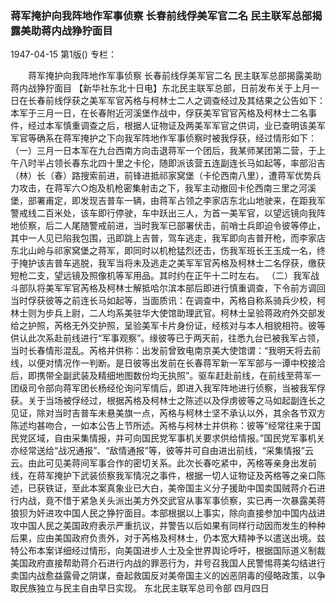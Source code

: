 ### 蒋军掩护向我阵地作军事侦察  长春前线俘美军官二名  民主联军总部揭露美助蒋内战狰狞面目

1947-04-15
第1版()
专栏：

　　蒋军掩护向我阵地作军事侦察
    长春前线俘美军官二名
    民主联军总部揭露美助蒋内战狰狞面目
    【新华社东北十日电】东北民主联军总部，日前发布关于上月一日在长春前线俘获之美军军官芮格与柯林士二人之调查经过及其结果之公告如下：
    本军于三月一日，在长春附近河溪堡作战中，俘获美军官官芮格及柯林士二名事件，经过本军慎重调查之后，根据人证物证及两美军军官之供词，业已查明该美军军官等确系在蒋军掩护之下向我军阵地作军事侦察时被我俘获，经过情形如下：
    （一）三月一日本军在九台西南方向击退蒋军一个团后，我某师某团第二营，于上午八时半占领长春东北四十里之卡伦，随即派该营五连副连长马如起等，率部沿吉（林）长（春）路搜索前进，前锋进抵祁家窝堡（卡伦西南八里），遭蒋军优势兵力攻击，在蒋军六○炮及机枪密集射击之下，我军主动撤回卡伦西南三里之河溪堡，部署甫定，即发现吉普车一辆，由蒋军占领之李家店东北山地驶来，在距我军警戒线二百米处，该车即行停驶，车中跃出三人，为首一美军官，以望远镜向我阵地侦察，后二人尾随警戒前进，当时我军已部署伏击，前哨士兵即迫令彼等停止，其中一人见已陷我包围，迅即跳上吉普，驾车逃走，我军即向吉普开枪，而李家店东北山岭与祁家窝堡之蒋军，即同时以机枪猛烈还击，伤我军班长王玉成一名，终于掩护该吉普车逃脱，我军当将未及逃走之美军军官芮格及柯林士二名俘获，缴获短枪二支，望远镜及照像机等军用品。其时约在正午十二时左右。
    （二）我军战斗部队将美军军官芮格及柯林士解抵哈尔滨本部后即进行慎重调查，下令前方调回当时俘获彼等之前连长马如起等，当面质讯：在调查中，芮格自称系骑兵少校，柯林士则为步兵上尉，二人均系美驻华大使馆助理武官。柯林士呈验蒋政府外交部发给之护照，芮格无外交护照，呈验美军卡片身份证，经核对与本人相貌相符。彼等供认此次系赴前线进行“军事观察”。缘彼等已于两天前，往悉九台已被我军占领，当时长春情形混乱。芮格并供称：出发前曾致电南京美大使馆谓：“我明天将去前线，以便对情况作一判断。是日彼等出发前在长春蒋军新一军军部与一谭中校接洽后，即携带全副武装及精细地图数份均无执照”。驱车赶赴前线，在前线至蒋军一团级司令部向蒋军团长杨经伦询问军情后，即进入我军阵地进行侦察，当被我军俘获。关于当场被俘经过，根据芮格及柯林士之陈述以及俘虏彼等之马如起副连长之见证，除对当时吉普车未悬美旗一点，芮格与柯林士坚不承认以外，其余各节双方陈述均甚吻合，一如本公告上节所述。芮格与柯林士并供称：彼等“经常往来于国民党区域，自由采集情报，并可向国民党军事机关要求供给情报。”国民党军事机关亦经常送给“战况通报”、“敌情通报”等，彼等并可自由进出前线，“采集情报”云云。由此可见美蒋间军事合作的密切关系。此次长春吃紧中，芮格等亲身出发前线，在蒋军掩护下武装侦察我军情况之事件，根据一切人证物证及芮格等之亲口陈述，已获铁证，至此本案真象业已大白，美帝国主义分子援助中国卖国贼蒋介石进行内战，竟不惜于紧急关头派出美方外交武官从事军事侦察，实已再一次暴露美蒋狼狈为奸进攻中国人民之狰狞面目。本部根据以上事实，除向直接参加中国内战进攻中国人民之美国政府表示严重抗议，并警告以后如果有同样行动因而发生的种种后果，应由美国政府负责外，对于芮格及柯林士，仍本宽大精神予以遣送出境。兹特公布本案详细经过情形，向美国进步人士及全世界舆论呼吁，根据国际道义制裁美国政府直接帮助蒋介石进行内战的罪恶行为，并号召我国人民警惕蒋美勾结进行卖国内战愈益露骨之阴谋，奋起救国反对美帝国主义的凶恶阴毒的侵略政策，以争取民族独立与民主自由早日实现。
          东北民主联军总司令部
            四月四日
